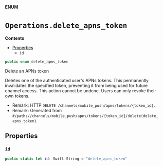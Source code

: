 **ENUM**

# `Operations.delete_apns_token`

**Contents**

- [Properties](#properties)
  - `id`

```swift
public enum delete_apns_token
```

Delete an APNs token

Deletes one of the authenticated user's APNs tokens. This permanently invalidates the specified token, preventing it from being used for future channel access. This action cannot be undone. Users can only revoke their own tokens.

- Remark: HTTP `DELETE /channels/mobile_push/apns/tokens/{token_id}`.
- Remark: Generated from `#/paths//channels/mobile_push/apns/tokens/{token_id}/delete(delete_apns_token)`.

## Properties
### `id`

```swift
public static let id: Swift.String = "delete_apns_token"
```
